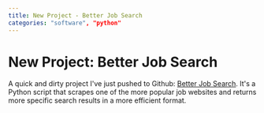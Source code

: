 ```yaml
---
title: New Project - Better Job Search
categories: "software", "python"
---
```


# New Project: Better Job Search

A quick and dirty project I've just pushed to Github: [Better Job Search](https://github.com/alexcg1/better-job-search). It's a Python script that scrapes one of the more popular job websites and returns more specific search results in a more efficient format.
